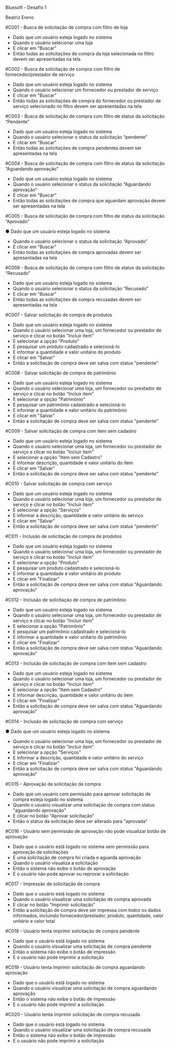 ﻿Bluesoft - Desafio 1

Beatriz Ereno

#C001 - Busca de solicitação de compra com filtro de loja

- Dado que um usuário esteja logado no sistema
- Quando o usuário selecionar uma loja
- E clicar em "Buscar"
- Então todas as solicitações de compra da loja selecionada no filtro devem ser apresentadas na tela

#C002 - Busca de solicitação de compra com filtro de fornecedor/prestador de serviço

- Dado que um usuário esteja logado no sistema
- Quando o usuário selecionar um fornecedor ou prestador de serviço
- E clicar em "Buscar"
- Então todas as solicitações de compra do fornecedor ou prestador de serviço selecionado no filtro devem ser apresentadas na tela

#C003 - Busca de solicitação de compra com filtro de status da solicitação “Pendente”

- Dado que um usuário esteja logado no sistema
- Quando o usuário selecionar o status da solicitação “pendente”
- E clicar em "Buscar"
- Então todas as solicitações de compra pendentes devem ser apresentadas na tela

#C004 - Busca de solicitação de compra com filtro de status da solicitação “Aguardando aprovação”

- Dado que um usuário esteja logado no sistema
- Quando o usuário selecionar o status da solicitação “Aguardando aprovação”
- E clicar em "Buscar"
- Então todas as solicitações de compra que aguardam aprovação devem ser apresentadas na tela

#C005 - Busca de solicitação de compra com filtro de status da solicitação “Aprovado”

● Dado que um usuário esteja logado no sistema

- Quando o usuário selecionar o status da solicitação “Aprovado”
- E clicar em "Buscar"
- Então todas as solicitações de compra aprovadas devem ser apresentadas na tela

#C006 - Busca de solicitação de compra com filtro de status da solicitação “Recusado”

- Dado que um usuário esteja logado no sistema
- Quando o usuário selecionar o status da solicitação “Recusado”
- E clicar em "Buscar"
- Então todas as solicitações de compra recusadas devem ser apresentadas na tela

#C007 - Salvar solicitação de compra de produtos

- Dado que um usuário esteja logado no sistema
- Quando o usuário selecionar uma loja, um fornecedor ou prestador de serviço e clicar no botão "Incluir item"
- E selecionar a opção "Produto"
- E pesquisar um produto cadastrado e selecioná-lo
- E informar a quantidade e valor unitário do produto
- E clicar em "Salvar"
- Então a solicitação de compra deve ser salva com status "pendente"

#C008 - Salvar solicitação de compra de patrimônio

- Dado que um usuário esteja logado no sistema
- Quando o usuário selecionar uma loja, um fornecedor ou prestador de serviço e clicar no botão "Incluir item"
- E selecionar a opção "Patrimônio"
- E pesquisar um patrimônio cadastrado e selecioná-lo
- E informar a quantidade e valor unitário do patrimônio
- E clicar em "Salvar"
- Então a solicitação de compra deve ser salva com status "pendente"

#C009 - Salvar solicitação de compra com item sem cadastro

- Dado que um usuário esteja logado no sistema
- Quando o usuário selecionar uma loja, um fornecedor ou prestador de serviço e clicar no botão "Incluir item"
- E selecionar a opção "Item sem Cadastro"
- E informar descrição, quantidade e valor unitário do item
- E clicar em "Salvar"
- Então a solicitação de compra deve ser salva com status "pendente"


#C010 - Salvar solicitação de compra com serviço

- Dado que um usuário esteja logado no sistema
- Quando o usuário selecionar uma loja, um fornecedor ou prestador de serviço e clicar no botão "Incluir item"
- E selecionar a opção "Serviços"
- E informar a descrição, quantidade e valor unitário do serviço
- E clicar em "Salvar"
- Então a solicitação de compra deve ser salva com status "pendente"

#C011 - Inclusão de solicitação de compra de produtos

- Dado que um usuário esteja logado no sistema
- Quando o usuário selecionar uma loja, um fornecedor ou prestador de serviço e clicar no botão "Incluir item"
- E selecionar a opção "Produto"
- E pesquisar um produto cadastrado e selecioná-lo
- E informar a quantidade e valor unitário do produto
- E clicar em "Finalizar"
- Então a solicitação de compra deve ser salva com status "Aguardando aprovação"

#C012 - Inclusão de solicitação de compra de patrimônio

- Dado que um usuário esteja logado no sistema
- Quando o usuário selecionar uma loja, um fornecedor ou prestador de serviço e clicar no botão "Incluir item"
- E selecionar a opção "Patrimônio"
- E pesquisar um patrimônio cadastrado e selecioná-lo
- E informar a quantidade e valor unitário do patrimônio
- E clicar em "Finalizar"
- Então a solicitação de compra deve ser salva com status "Aguardando aprovação"

#C013 - Inclusão de solicitação de compra com item sem cadastro

- Dado que um usuário esteja logado no sistema
- Quando o usuário selecionar uma loja, um fornecedor ou prestador de serviço e clicar no botão "Incluir item"
- E selecionar a opção "Item sem Cadastro"
- E informar descrição, quantidade e valor unitário do item
- E clicar em "Finalizar"
- Então a solicitação de compra deve ser salva com status "Aguardando aprovação"

#C014 - Inclusão de solicitação de compra com serviço

● Dado que um usuário esteja logado no sistema

- Quando o usuário selecionar uma loja, um fornecedor ou prestador de serviço e clicar no botão "Incluir item"
- E selecionar a opção "Serviços"
- E informar a descrição, quantidade e valor unitário do serviço
- E clicar em "Finalizar"
- Então a solicitação de compra deve ser salva com status "Aguardando aprovação"

#C015 - Aprovação de solicitação de compra

- Dado que um usuário com permissão para aprovar solicitação de compra esteja logado no sistema
- Quando o usuário visualizar uma solicitação de compra com status "aguardando aprovação"
- E clicar no botão "Aprovar solicitação"
- Então o status da solicitação deve ser alterado para "aprovada"

#C016 - Usuário sem permissão de aprovação não pode visualizar botão de aprovação

- Dado que o usuário está logado no sistema sem permissão para aprovação de solicitações
- E uma solicitação de compra foi criada e aguarda aprovação
- Quando o usuário visualiza a solicitação
- Então o sistema não exibe o botão de aprovação
- E o usuário não pode aprovar ou reprovar a solicitação

#C017 - Impressão de solicitação de compra

- Dado que o usuário está logado no sistema
- Quando o usuário visualizar uma solicitação de compra aprovada
- E clicar no botão "Imprimir solicitação"
- Então a solicitação de compra deve ser impressa com todos os dados informados, incluindo fornecedor/prestador, produto, quantidade, valor unitário e valor total

#C018 - Usuário tenta imprimir solicitação de compra pendente

- Dado que o usuário está logado no sistema
- Quando o usuário visualizar uma solicitação de compra pendente
- Então o sistema não exibe o botão de impressão
- E o usuário não pode imprimir a solicitação

#C019 - Usuário tenta imprimir solicitação de compra aguardando aprovação

- Dado que o usuário está logado no sistema
- Quando o usuário visualizar uma solicitação de compra aguardando aprovação
- Então o sistema não exibe o botão de impressão
- E o usuário não pode imprimir a solicitação

#C020 - Usuário tenta imprimir solicitação de compra recusada

- Dado que o usuário está logado no sistema
- Quando o usuário visualizar uma solicitação de compra recusada
- Então o sistema não exibe o botão de impressão
- E o usuário não pode imprimir a solicitação

